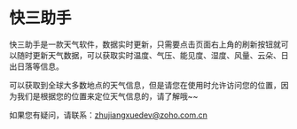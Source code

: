 # 快三助手

快三助手是一款天气软件，数据实时更新，只需要点击页面右上角的刷新按钮就可以随时更新天气数据，可以获取实时温度、气压、能见度、湿度、风量、云朵、日出日落等信息。

可以获取到全球大多数地点的天气信息，但是请您在使用时允许访问您的位置，因为我们是根据您的位置来定位天气信息的，请了解哦~~

如果您有疑问，请联系：zhujiangxuedev@zoho.com.cn
